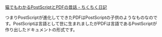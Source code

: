 [猫でもわかるPostScriptとPDFの昔話 - ちくちく日記](https://chiku-chiku-nikki.hatenablog.com/entry/20130520/1369000693)

つまりPostScriptが進化してできたPDFはPostScriptの子供のようなものなのです。PostScriptは言語として世に生まれましたがPDFは言語であるPostScriptが作り出したドキュメントの形式です。
